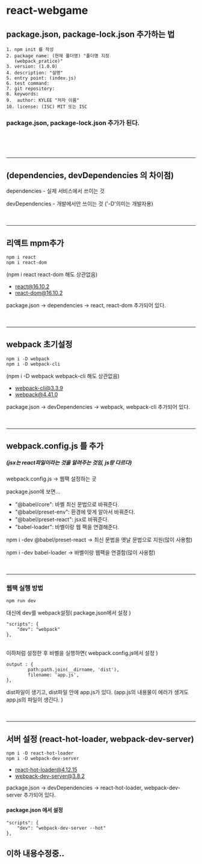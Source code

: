 react-webgame
=============

package.json, package-lock.json 추가하는 법
-------------

<pre><code>1. npm init 를 작성
2. package name: (현재 폴더명) "폴더명 지정         
   (webpack_pratice)"
3. version: (1.0.0) 
4. description: "설명"
5. entry point: (index.js)
6. test command:
7. git repository:
8. keywords:
9.  author: KYLEE "저자 이름"
10. license: (ISC) MIT 또는 ISC
</code></pre>
### package.json, package-lock.json 추가가 된다.
<br /><br /><br />
<hr/>

## (dependencies, devDependencies 의 차이점)

dependencies - 실제 서비스에서 쓰이는 것

devDependencies - 개발에서만 쓰이는 것 ('-D'의미는 개발자용)
<br /><br /><br />
<hr/>

리액트 mpm추가
-------------

<pre><code>npm i react
npm i react-dom
</code></pre>

(npm i react react-dom 해도 상관없음)
+ react@16.10.2
+ react-dom@16.10.2
  
package.json -> dependencies -> react, react-dom 추가되어 있다.
<br /><br /><br />
<hr/>

webpack 초기설정
-------------

<pre><code>npm i -D webpack
npm i -D webpack-cli </code></pre>

(npm i -D webpack webpack-cli 해도 상관없음)
+ webpack-cli@3.3.9
+ webpack@4.41.0
  
package.json -> devDependencies -> webpack, webpack-cli 추가되어 있다.
<br /><br /><br />
<hr/>

## webpack.config.js 를 추가

##### (jsx는 react파일이라는 것을 알려주는 것임, js랑 다르다)

webpack.config.js -> 웹팩 설정하는 곳

package.json에 보면...

+ "@babel/core": 바벨 최신 문법으로 바꿔준다.
+ "@babel/preset-env": 환경에 맞게 알아서 바꿔준다.
+ "@babel/preset-react": jsx로 바꿔준다.
+ "babel-loader": 바벨이랑 웹 팩을 연결해준다.
  
npm i -dev @babel/preset-react -> 최신 문법을 옛날 문법으로 지원(많이 사용함)

npm i -dev babel-loader -> 바벨이랑 웹팩을 연결함(많이 사용함)<br /><br /><br />
<hr/>

### 웹팩 실행 방법
<pre><code>npm run dev</code></pre>
대신에 dev를 webpack설정( package.json에서 설정 )
<pre><code>"scripts": {
    "dev": "webpack"
},</code></pre>
<br />
이하처럼 설정한 후 바벨을 실행하면( webpack.config.js에서 설정 ) 
<pre><code>output : {
        path:path.join(__dirname, 'dist'),
        filename: 'app.js',
},</code></pre>

dist파일이 생기고, dist파일 안에 app.js가 있다. 
(app.js의 내용물이 에러가 생겨도 app.js의 파일이 생긴다. )
<br /><br /><br />


<hr/>

## 서버 설정 (react-hot-loader, webpack-dev-server)

<pre><code>npm i -D react-hot-loader
npm i -D webpack-dev-server</code></pre>

+ react-hot-loader@4.12.15
+ webpack-dev-server@3.8.2

package.json -> devDependencies -> react-hot-loader, webpack-dev-server 추가되어 있다.

#### package.json 에서 설정
<pre><code>"scripts": {
    "dev": "webpack-dev-server --hot"
}, </code></pre>

## 이하 내용수정중..

